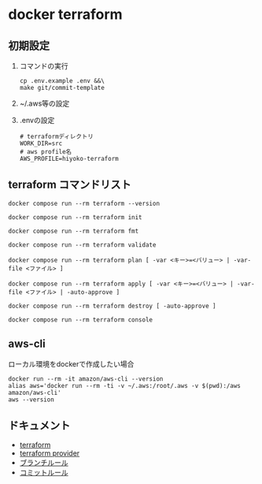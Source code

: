 # docker terraform

## 初期設定

1. コマンドの実行

    ```shell
    cp .env.example .env &&\
    make git/commit-template
    ```

2. ~/.aws等の設定

3. .envの設定

    ```text
    # terraformディレクトリ
    WORK_DIR=src
    # aws profile名
    AWS_PROFILE=hiyoko-terraform
    ```

## terraform コマンドリスト

```shell
docker compose run --rm terraform --version

docker compose run --rm terraform init

docker compose run --rm terraform fmt

docker compose run --rm terraform validate

docker compose run --rm terraform plan [ -var <キー>=<バリュー> | -var-file <ファイル> ]

docker compose run --rm terraform apply [ -var <キー>=<バリュー> | -var-file <ファイル> | -auto-approve ]

docker compose run --rm terraform destroy [ -auto-approve ]

docker compose run --rm terraform console
```

## aws-cli

ローカル環境をdockerで作成したい場合  

```shell
docker run --rm -it amazon/aws-cli --version
alias aws='docker run --rm -ti -v ~/.aws:/root/.aws -v $(pwd):/aws amazon/aws-cli'
aws --version
```

## ドキュメント

- [terraform](https://developer.hashicorp.com/terraform)
- [terraform provider](https://registry.terraform.io/browse/providers)
- [ブランチルール](./docs/git/branch.md)
- [コミットルール](./docs/git/commit.md)
